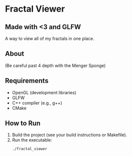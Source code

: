 # Fractal Viewer
## Made with <3 and GLFW

A way to view all of my fractals in one place.

## About

(Be careful past 4 depth with the Menger Sponge)

## Requirements

- OpenGL (development libraries)
- GLFW
- C++ compiler (e.g., g++)
- CMake

## How to Run

1. Build the project (see your build instructions or Makefile).
2. Run the executable:
   ```sh
   ./fractal_viewer
   ```